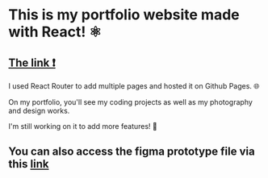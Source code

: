 <h1> This is my portfolio website made with React! ⚛️ </h1>
<h2><a href="https://filexf.github.io/felix-portfolio">The link ❗</a> </h2>
<p> I used React Router to add multiple pages and hosted it on Github Pages. 🌐 </p>
<p> On my portfolio, you'll see my coding projects as well as my photography and design works.</p>
<p> I'm still working on it to add more features! 🚀 </p>
<h2>You can also access the figma prototype file via this <a href="https://www.figma.com/proto/em1LWH0HO2t0QMCSqfLcNW/Portfolio?node-id=1-3&p=f&t=DsrOgXaDze2mZNig-1&scaling=scale-down&content-scaling=fixed&page-id=0%3A1&starting-point-node-id=1%3A3">link</a> </h2>
